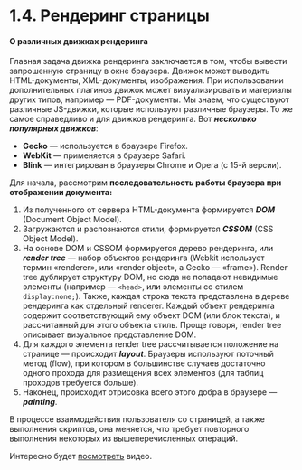 # 1.4. Рендеринг страницы

#### О различных движках рендеринга

Главная задача движка рендеринга заключается в том, чтобы вывести запрошенную страницу в окне браузера. Движок может выводить HTML-документы, XML-документы, изображения. При использовании дополнительных плагинов движок может визуализировать и материалы других типов, например — PDF-документы. Мы знаем, что существуют различные JS-движки, которые используют различные браузеры. То же самое справедливо и для движков рендеринга. Вот _**несколько популярных движков**_:

* **Gecko** — используется в браузере Firefox.
* **WebKit** — применяется в браузере Safari.
* **Blink** — интегрирован в браузеры Chrome и Opera \(с 15-й версии\).

Для начала, рассмотрим **последовательность работы браузера при отображении документа:**

1. Из полученного от сервера HTML-документа формируется _**DOM**_ \(Document Object Model\).
2. Загружаются и распознаются стили, формируется _**CSSOM**_ \(CSS Object Model\).
3. На основе DOM и CSSOM формируется дерево рендеринга, или _**render tree**_ — набор объектов рендеринга \(Webkit использует термин «renderer», или «render object», а Gecko — «frame»\). Render tree дублирует структуру DOM, но сюда не попадают невидимые элементы \(например — `<head>`, или элементы со стилем `display:none;`\). Также, каждая строка текста представлена в дереве рендеринга как отдельный renderer. Каждый объект рендеринга содержит соответствующий ему объект DOM \(или блок текста\), и рассчитанный для этого объекта стиль. Проще говоря, render tree описывает визуальное представление DOM.
4. Для каждого элемента render tree рассчитывается положение на странице — происходит _**layout**_. Браузеры используют поточный метод \(flow\), при котором в большинстве случаев достаточно одного прохода для размещения всех элементов \(для таблиц проходов требуется больше\).
5. Наконец, происходит отрисовка всего этого добра в браузере — _**painting**_.

В процессе взаимодействия пользователя со страницей, а также выполнения скриптов, она меняется, что требует повторного выполнения некоторых из вышеперечисленных операций.

Интересно будет [посмотреть](https://ru.coursera.org/lecture/tonkosti-verstki/kak-brauzier-chitaiet-html-i-css-PNp4K) видео.

## 

